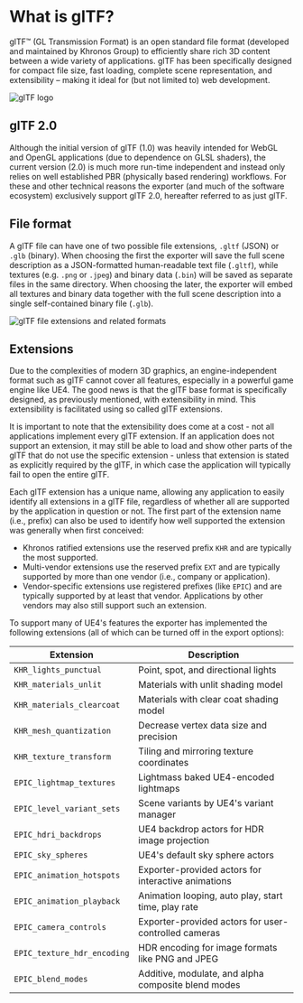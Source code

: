 # What is glTF?

glTF™ (GL Transmission Format) is an open standard file format (developed and maintained by Khronos Group) to efficiently share rich 3D content between a wide variety of applications. glTF has been specifically designed for compact file size, fast loading, complete scene representation, and extensibility – making it ideal for (but not limited to) web development.

![glTF logo](figures/gltf.png)

## glTF 2.0

Although the initial version of glTF (1.0) was heavily intended for WebGL and OpenGL applications (due to dependence on GLSL shaders), the current version (2.0) is much more run-time independent and instead only relies on well established PBR (physically based rendering) workflows. For these and other technical reasons the exporter (and much of the software ecosystem) exclusively support glTF 2.0, hereafter referred to as just glTF.

## File format

A glTF file can have one of two possible file extensions, `.gltf` (JSON) or `.glb` (binary). When choosing the first the exporter will save the full scene description as a JSON-formatted human-readable text file (`.gltf`), while textures (e.g. `.png` or `.jpeg`) and binary data (`.bin`) will be saved as separate files in the same directory. When choosing the later, the exporter will embed all textures and binary data together with the full scene description into a single self-contained binary file (`.glb`).

![glTF file extensions and related formats](figures/files.png)

## Extensions

Due to the complexities of modern 3D graphics, an engine-independent format such as glTF cannot cover all features, especially in a powerful game engine like UE4. The good news is that the glTF base format is specifically designed, as previously mentioned, with extensibility in mind. This extensibility is facilitated using so called glTF extensions.

It is important to note that the extensibility does come at a cost - not all applications implement every glTF extension. If an application does not support an extension, it may still be able to load and show other parts of the glTF that do not use the specific extension - unless that extension is stated as explicitly required by the glTF, in which case the application will typically fail to open the entire glTF.

Each glTF extension has a unique name, allowing any application to easily identify all extensions in a glTF file, regardless of whether all are supported by the application in question or not. The first part of the extension name (i.e., prefix) can also be used to identify how well supported the extension was generally when first conceived:

- Khronos ratified extensions use the reserved prefix `KHR` and are typically the most supported.
- Multi-vendor extensions use the reserved prefix `EXT` and are typically supported by more than one vendor (i.e., company or application).
- Vendor-specific extensions use registered prefixes (like `EPIC`) and are typically supported by at least that vendor. Applications by other vendors may also still support such an extension.

To support many of UE4's features the exporter has implemented the following extensions (all of which can be turned off in the export options):

Extension                   | Description
----------------------------|--------------------------------------------------------
`KHR_lights_punctual`       | Point, spot, and directional lights
`KHR_materials_unlit`       | Materials with unlit shading model
`KHR_materials_clearcoat`   | Materials with clear coat shading model
`KHR_mesh_quantization`     | Decrease vertex data size and precision
`KHR_texture_transform`     | Tiling and mirroring texture coordinates
`EPIC_lightmap_textures`    | Lightmass baked UE4-encoded lightmaps
`EPIC_level_variant_sets`   | Scene variants by UE4's variant manager
`EPIC_hdri_backdrops`       | UE4 backdrop actors for HDR image projection
`EPIC_sky_spheres`          | UE4's default sky sphere actors
`EPIC_animation_hotspots`   | Exporter-provided actors for interactive animations
`EPIC_animation_playback`   | Animation looping, auto play, start time, play rate
`EPIC_camera_controls`      | Exporter-provided actors for user-controlled cameras
`EPIC_texture_hdr_encoding` | HDR encoding for image formats like PNG and JPEG
`EPIC_blend_modes`          | Additive, modulate, and alpha composite blend modes
